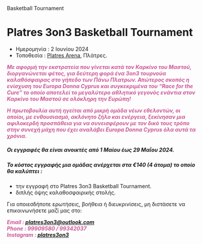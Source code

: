 <!DOCTYPE html>
<html lang="el">
<head>
    <meta charset="UTF-8">
    <meta name="viewport" content="width=device-width, initial-scale=1.0">
    Basketball Tournament
        <style type="text/css">
              p { 
                font-size:14px; 
                color:#CB5996; 
                font-weight:bold; 
                font-style:italic;
             }
              .europa {
                color: #CB5996;
              }
        </style>
</head>
<body>
    <h1>Platres 3on3 Basketball Tournament </h1>
    <ul>
    <li <h5>Ημερομηνία : 2 Ιουνίου 2024</h5></li> 
    <li>Τοποθεσία : <a href="https://platresarena.com/">Platres Arena</a>, Πλάτρες.</li>
</ul>
    <p>
Με αφορμή την εκστρατεία που γίνεται κατά τον Καρκίνο του Μαστού, διοργανώνεται φέτος, για δεύτερη φορά ένα 3on3 τουρνούα καλαθόσφαιρας στο γήπεδο των Πάνω Πλατρων. Απώτερος σκοπός η ενίσχυση του <b font-weight: bold;>Europa Donna Cyprus</b> και συγκεκριμένα του “Race for the Cure” το οποίο αποτελεί το μεγαλύτερο αθλητικό γεγονός ενάντια στον Καρκίνο του Μαστού σε ολόκληρη την Ευρώπη!
   
Η πρωτοβουλία αυτή ηγείται από μικρή ομάδα νέων εθελοντών, οι οποίοι, με ενθουσιασμό, ακλόνητο ζήλο και ενέργεια, ξεκίνησαν μια αφιλοκερδή προσπάθεια για να συνεισφέρουν με τον δικό τους τρόπο στην συνεχή μάχη που έχει αναλάβει <span class="europa">Europa Donna Cyprus</span> όλα αυτά τα χρόνια. 
    
<h5>Οι εγγραφές θα είναι ανοικτές από 1 Μαίου έως 29 Μαΐου 2024.</h5>
    
<h5>Το κόστος εγγραφής μια ομάδας ανέρχεται στα €140 (4 άτομα) το οποίο θα καλύπτει :</h5>
<ul>
    <li>την εγγραφή στο Platres 3on3 Basketball Tournament.</li> 
    <li>διπλής όψης καλαθοσφαιρικής στολής.</li>
</ul>  
Για οποιεσδήποτε ερωτήσεις, βοήθεια ή διευκρινίσεις, μη διστάσετε να επικοινωνήσετε μαζί μας στο:
    </p>
    <p>
        Email : <a href="mailto:platres3on3@outlook.com">platres3on3@outlook.com</a><br>
        Phone : 99909580 / 99342037 <br>
        Instagram : <a href="https://www.instagram.com/platres3on3/?igsh=ZTFxa2R1MnJ0NGlk&utm_source=qr">platres3on3</a> 
    </p>
</body>
</html>
